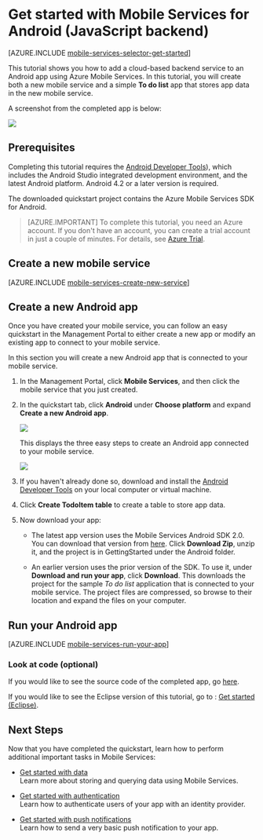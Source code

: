 <properties
	pageTitle="Get Started with Azure Mobile Services for Android apps (JavaScript backend)"
	description="Follow this tutorial to get started using Azure Mobile Services for Android development (JavaScript backend)."
	services="mobile-services"
	documentationCenter="android"
	authors="RickSaling"
	manager="dwrede"
	editor=""/>

<tags
	ms.service="mobile-services"
	ms.date="11/05/2015"
	wacn.date=""/>

# Get started with Mobile Services for Android  (JavaScript backend)

[AZURE.INCLUDE [mobile-services-selector-get-started](../includes/mobile-services-selector-get-started.md)]

<!-- deleted by customization
&nbsp;

[AZURE.INCLUDE [mobile-services-hero-slug](../includes/mobile-services-hero-slug.md)]
-->

This tutorial shows you how to add a cloud-based backend service to an Android app using Azure Mobile Services. In this tutorial, you will create both a new mobile service and a simple **To do list** app that stores app data in the new mobile service.
<!-- deleted by customization

> [AZURE.VIDEO mobile-get-started-android]
-->

A screenshot from the completed app is below:

![](./media/mobile-services-android-get-started/mobile-quickstart-completed-android.png)

## Prerequisites

Completing this tutorial requires the [Android Developer Tools](https://developer.android.com/sdk/index.html)), which includes the Android Studio integrated development environment, and the latest Android platform. Android 4.2 or a later version is required.

The downloaded quickstart project contains the Azure Mobile Services SDK for Android.

> [AZURE.IMPORTANT] To complete this tutorial, you need an Azure account. If you don't have an account, you can create a trial account in just a couple of minutes. For details, see [Azure Trial](/pricing/1rmb-trial/?WT.mc_id=AE564AB28).


## Create a new mobile service

[AZURE.INCLUDE [mobile-services-create-new-service](../includes/mobile-services-create-new-service.md)]

## Create a new Android app

Once you have created your mobile service, you can follow an easy quickstart in the Management Portal to either create a new app or modify an existing app to connect to your mobile service.

In this section you will create a new Android app that is connected to your mobile service.

1.  In the Management Portal, click **Mobile Services**, and then click the mobile service that you just created.

2. In the quickstart tab, click **Android** under **Choose platform** and expand **Create a new Android app**.

   	![](./media/mobile-services-android-get-started/mobile-portal-quickstart-android1.png)

   	This displays the three easy steps to create an Android app connected to your mobile service.

  	![](./media/mobile-services-android-get-started/mobile-quickstart-steps-android-AS.png)

3. If you haven't already done so, download and install the [Android Developer Tools](http://developer.android.com/sdk/index.html) on your local computer or virtual machine.

4. Click **Create TodoItem table** to create a table to store app data.


<!-- deleted by customization
5. Now download your app by pressing the **Download** button.
-->
<!-- keep by customization: begin -->
5. Now download your app:
	- The latest app version uses the Mobile Services Android SDK 2.0. You can download that version from <a href="https://github.com/RickSaling/mobile-services-samples/tree/futures">here</a>. Click **Download Zip**, unzip it, and the project is in GettingStarted under the Android folder.
	 
	- An earlier version uses the prior version of the SDK. To use it, under **Download and run your app**, click **Download**. This downloads the project for the sample _To do list_ application that is connected to your mobile service. The project files are compressed, so browse to their location and expand the files on your computer.

<!-- keep by customization: end -->

## Run your Android app

[AZURE.INCLUDE [mobile-services-run-your-app](../includes/mobile-services-android-get-started.md)]

<!-- keep by customization: begin -->
### Look at code (optional)

If you would like to see the source code of the completed app, go [here](https://github.com/RickSaling/mobile-services-samples/tree/androidStudio/GettingStarted/AndroidStudio).


If you would like to see the Eclipse version of this tutorial, go to : [Get started (Eclipse)](/documentation/articles/mobile-services-android-get-started-EC).
<!-- keep by customization: end -->

## <a name="next-steps"> </a>Next Steps
Now that you have completed the quickstart, learn how to perform additional important tasks in Mobile Services:

* [Get started with data]
  <br/>Learn more about storing and querying data using Mobile Services.

* [Get started with authentication]
  <br/>Learn how to authenticate users of your app with an identity provider.

* [Get started with push notifications]
  <br/>Learn how to send a very basic push notification to your app.


<!-- deleted by customization
[AZURE.INCLUDE [app-service-disqus-feedback-slug](../includes/app-service-disqus-feedback-slug.md)]

-->
<!-- keep by customization: begin -->


<!-- Anchors. -->
[Getting started with Mobile Services]:#getting-started
[Create a new mobile service]:#create-new-service
[Define the mobile service instance]:#define-mobile-service-instance
[Next Steps]:#next-steps

<!-- Images. -->
[0]: ./media/mobile-services-android-get-started/mobile-quickstart-completed-android.png
[6]: ./media/mobile-services-android-get-started/mobile-portal-quickstart-android.png
[7]: ./media/mobile-services-android-get-started/mobile-quickstart-steps-android-AS.png
[8]: ./media/mobile-services-android-get-started/mobile-eclipse-quickstart.png
[10]: ./media/mobile-services-android-get-started/mobile-quickstart-startup-android.png
[11]: ./media/mobile-services-android-get-started/mobile-data-tab.png
[12]: ./media/mobile-services-android-get-started/mobile-data-browse.png
[14]: ./media/mobile-services-android-get-started/mobile-services-import-android-workspace.png
[15]: ./media/mobile-services-android-get-started/mobile-services-import-android-project.png
<!-- keep by customization: end -->

<!-- URLs. -->
[Get started (Eclipse)]: /documentation/articles/mobile-services-android-get-started-ec
[Get started with data]: /documentation/articles/mobile-services-android-get-started-data
[Get started with authentication]: /documentation/articles/mobile-services-android-get-started-users
[Get started with push notifications]: /documentation/articles/mobile-services-javascript-backend-android-get-started-push
<!-- keep by customization: begin -->
[Android SDK]: http://developer.android.com/sdk/index.html
[Android Studio]: https://developer.android.com/sdk/index.html
<!-- keep by customization: end -->
[Mobile Services Android SDK]: https://go.microsoft.com/fwLink/p/?LinkID=266533

[Management Portal]: https://manage.windowsazure.cn/
